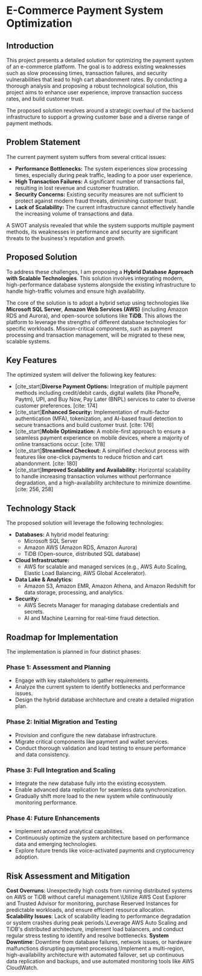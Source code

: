 # E-Commerce Payment System Optimization

## Introduction

This project presents a detailed solution for optimizing the payment system of an e-commerce platform. The goal is to address existing weaknesses such as slow processing times, transaction failures, and security vulnerabilities that lead to high cart abandonment rates. By conducting a thorough analysis and proposing a robust technological solution, this project aims to enhance user experience, improve transaction success rates, and build customer trust.

The proposed solution revolves around a strategic overhaul of the backend infrastructure to support a growing customer base and a diverse range of payment methods.

## Problem Statement

The current payment system suffers from several critical issues:
* **Performance Bottlenecks:** The system experiences slow processing times, especially during peak traffic, leading to a poor user experience.
* **High Transaction Failures:** A significant number of transactions fail, resulting in lost revenue and customer frustration.
* **Security Concerns:** Existing security measures are not sufficient to protect against modern fraud threats, diminishing customer trust.
* **Lack of Scalability:** The current infrastructure cannot effectively handle the increasing volume of transactions and data.

A SWOT analysis revealed that while the system supports multiple payment methods, its weaknesses in performance and security are significant threats to the business's reputation and growth.

## Proposed Solution

To address these challenges, I am proposing a **Hybrid Database Approach with Scalable Technologies**. This solution involves integrating modern, high-performance database systems alongside the existing infrastructure to handle high-traffic volumes and ensure high availability.

The core of the solution is to adopt a hybrid setup using technologies like **Microsoft SQL Server**, **Amazon Web Services (AWS)** (including Amazon RDS and Aurora), and open-source solutions like **TiDB**. This allows the platform to leverage the strengths of different database technologies for specific workloads. Mission-critical components, such as payment processing and transaction management, will be migrated to these new, scalable systems.

## Key Features

The optimized system will deliver the following key features:

* [cite_start]**Diverse Payment Options:** Integration of multiple payment methods including credit/debit cards, digital wallets (like PhonePe, Paytm), UPI, and Buy Now, Pay Later (BNPL) services to cater to diverse customer preferences. [cite: 174]
* [cite_start]**Enhanced Security:** Implementation of multi-factor authentication (MFA), tokenization, and AI-based fraud detection to secure transactions and build customer trust. [cite: 176]
* [cite_start]**Mobile Optimization:** A mobile-first approach to ensure a seamless payment experience on mobile devices, where a majority of online transactions occur. [cite: 178]
* [cite_start]**Streamlined Checkout:** A simplified checkout process with features like one-click payments to reduce friction and cart abandonment. [cite: 180]
* [cite_start]**Improved Scalability and Availability:** Horizontal scalability to handle increasing transaction volumes without performance degradation, and a high-availability architecture to minimize downtime. [cite: 256, 258]

## Technology Stack

The proposed solution will leverage the following technologies:

* **Databases:** A hybrid model featuring:
    * Microsoft SQL Server
    * Amazon AWS (Amazon RDS, Amazon Aurora)
    * TiDB (Open-source, distributed SQL database)
* **Cloud Infrastructure:**
    * AWS for scalable and managed services (e.g., AWS Auto Scaling, Elastic Load Balancing, AWS Global Accelerator).
* **Data Lake & Analytics:**
    * Amazon S3, Amazon EMR, Amazon Athena, and Amazon Redshift for data storage, processing, and analytics.
* **Security:**
    * AWS Secrets Manager for managing database credentials and secrets.
    * AI and Machine Learning for real-time fraud detection.

## Roadmap for Implementation

The implementation is planned in four distinct phases:

### Phase 1: Assessment and Planning
* Engage with key stakeholders to gather requirements.
* Analyze the current system to identify bottlenecks and performance issues.
* Design the hybrid database architecture and create a detailed migration plan.

### Phase 2: Initial Migration and Testing
* Provision and configure the new database infrastructure.
* Migrate critical components like payment and wallet services.
* Conduct thorough validation and load testing to ensure performance and data consistency.

### Phase 3: Full Integration and Scaling
* Integrate the new database fully into the existing ecosystem.
* Enable advanced data replication for seamless data synchronization.
* Gradually shift more load to the new system while continuously monitoring performance.

### Phase 4: Future Enhancements
* Implement advanced analytical capabilities.
* Continuously optimize the system architecture based on performance data and emerging technologies.
* Explore future trends like voice-activated payments and cryptocurrency adoption.

## Risk Assessment and Mitigation

**Cost Overruns**: Unexpectedly high costs from running distributed systems on AWS or TiDB without careful management.\Utilize AWS Cost Explorer and Trusted Advisor for monitoring, purchase Reserved Instances for predictable workloads, and ensure efficient resource allocation.\
**Scalability Issues**: Lack of scalability leading to performance degradation or system crashes during peak periods.\Leverage AWS Auto Scaling and TiDB's distributed architecture, implement load balancers, and conduct regular stress testing to identify and resolve bottlenecks.
**System Downtime**: Downtime from database failures, network issues, or hardware malfunctions disrupting payment processing.\Implement a multi-region, high-availability architecture with automated failover, set up continuous data replication and backups, and use automated monitoring tools like AWS CloudWatch.

